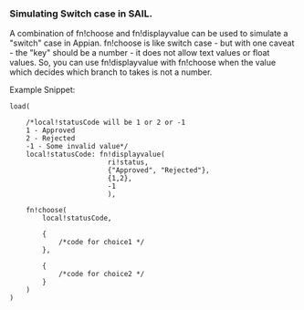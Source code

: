 ### Simulating Switch case in SAIL.

A combination of fn!choose and fn!displayvalue can be used to simulate a "switch" case in Appian. fn!choose is like switch case - but with one caveat - the "key" should be a number - it does not allow text values or float values. So, you can use fn!displayvalue with fn!choose when the value which decides which branch to takes is not a number.

Example Snippet:



	load(
	
		/*local!statusCode will be 1 or 2 or -1
		1 - Approved
		2 - Rejected
		-1 - Some invalid value*/
		local!statusCode: fn!displayvalue(
							ri!status,
							{"Approved", "Rejected"},
							{1,2},
							-1
							),
  
		fn!choose(
			local!statusCode,
		
			{
				/*code for choice1 */
			},
    
			{
				/*code for choice2 */
			}
		)
	)
 